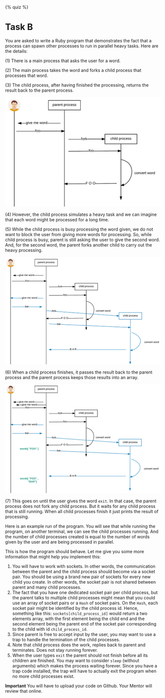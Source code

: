 {% quiz %}

# Task B

You are asked to write a Ruby program that demonstrates the fact that a process can spawn other processes to 
run in parallel heavy tasks. Here are the details:

(1) There is a main process that asks the user for a word.
 
(2) The main process takes the word and forks a child process that processes that word.

(3) The child process, after having finished the processing, returns the result back to the parent process.

![./images/How Process Forks A Child To Do the Work](./images/user-gives-word-for-processing.png)

(4) However, the child process simulates a heavy task and we can imagine that each word might be processed for a long time.

(5) While the child process is busy processing the word given, we do not want to block the user from giving more words for processing. So,
while child process is busy, parent is still asking the user to give the second word. And, for the second word, the parent forks
another child to carry out the heavy processing.

![./images/Parent Does not Wait Child To Finish Before Asking for Next Word From User](./images/parent-does-not-wait-for-child-to-finish-before-asking-more-words.png)

(6) When a child process finishes, it passes the result back to the parent process and the parent process keeps those results into an array.

![./images/Words Are Added Into An Array](./images/words-are-added-to-an-array.png)

(7) This goes on until the user gives the word `exit`. In that case, the parent process does not fork any child process. But it waits
for any child process that is still running. When all child processes finish it just prints the result of processing.

Here is an example run of the program. You will see that while running the program, on another terminal, we can see the child processes running.
And the number of child processes created is equal to the number of words given by the user and are being processed in parallel.

<div id="media-container-Task with Long Running Child Processes">
  <a href="https://player.vimeo.com/video/202336742"></a>
</div>

This is how the program should behave. Let me give you some more information that might help you implement this:

1. You will have to work with sockets. In other words, the communication between the parent and the child process should
become via a socket pair. You should be using a brand new pair of sockets for every new child you create. In other words,
the socket pair is not shared between parent and many child processes. 
2. The fact that you have one dedicated socket pair per child process, but the parent talks to multiple child processes
might mean that you could use an array of socket pairs or a `Hash` of socket pairs. On the `Hash`, each socket pair
might be identified by the child process id. Hence, something like this: `sockets[child_process_id]` would return 
a two elements array, with the first element being the child end and the second element being the parent end of the socket
pair corresponding to the child with id `child_process_id`.
3. Since parent is free to accept input by the user, you may want to use a trap to handle the termination of the child
processes.
4. Note that child process does the work, replies back to parent and terminates. Does not stay running forever.
5. When the user types `exit` the parent should not finish before all its children are finished. You may want to consider
`sleep` (without arguments) which makes the process waiting forever. Since you have a trap code installed, the trap will
have to actually exit the program when no more child processes exist.

**Important** You will have to upload your code on Github. Your Mentor will review that online.


